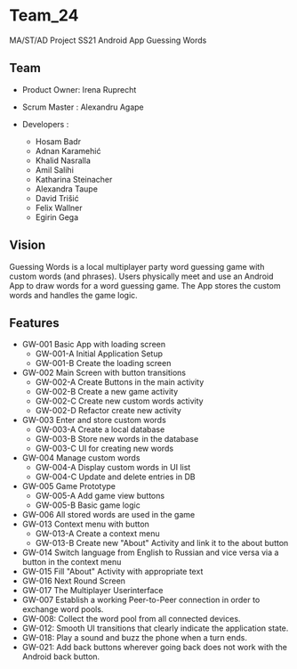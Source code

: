 # Team_24
MA/ST/AD Project SS21 Android App Guessing Words

## Team
- Product Owner: Irena Ruprecht 

- Scrum Master : Alexandru Agape

- Developers :
    - Hosam Badr
    - Adnan Karamehić
    - Khalid Nasralla
    - Amil Salihi
    - Katharina Steinacher
    - Alexandra Taupe
    - David Trišić
    - Felix Wallner
    - Egirin Gega
    
## Vision
Guessing Words is a local multiplayer party word guessing game with custom words (and phrases). 
Users physically meet and use an Android App to draw words for a word guessing game.
The App stores the custom words and handles the game logic.


## Features 

- GW-001 Basic App with loading screen
    - GW-001-A Initial Application Setup
    - GW-001-B Create the loading screen
- GW-002 Main Screen with button transitions
    - GW-002-A Create Buttons in the main activity
    - GW-002-B Create a new game activity
    - GW-002-C Create new custom words activity
    - GW-002-D Refactor create new activity
- GW-003 Enter and store custom words
    - GW-003-A Create a local database
    - GW-003-B Store new words in the database
    - GW-003-C UI for creating new words
- GW-004 Manage custom words
    - GW-004-A Display custom words in UI list
    - GW-004-C Update and delete entries in DB
- GW-005 Game Prototype
    - GW-005-A Add game view buttons
    - GW-005-B Basic game logic
 - GW-006 All stored words are used in the game
- GW-013 Context menu with button
    - GW-013-A Create a context menu
    - GW-013-B Create new "About" Activity and link it to the about button
- GW-014 Switch language from English to Russian and vice versa via a button in the context menu
- GW-015 Fill "About" Activity with appropriate text
- GW-016 Next Round Screen
- GW-017 The Multiplayer Userinterface
- GW-007 Establish a working Peer-to-Peer connection in order to exchange word pools.
- GW-008: Collect the word pool from all connected devices.
- GW-012: Smooth UI transitions that clearly indicate the application state.
- GW-018: Play a sound and buzz the phone when a turn ends.
- GW-021: Add back buttons wherever going back does not work with the Android back button.
